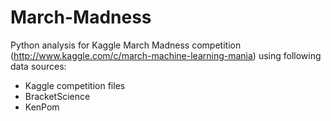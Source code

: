 March-Madness
=============

Python analysis for Kaggle March Madness competition (http://www.kaggle.com/c/march-machine-learning-mania) using following data sources:
- Kaggle competition files
- BracketScience
- KenPom
